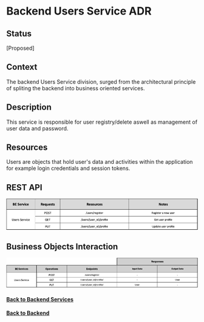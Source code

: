 # Backend Users Service ADR

## Status

[Proposed]

## Context

The backend Users Service division, surged from the architectural principle of spliting the backend into business oriented services. 

## Description

This service is responsible for user registry/delete aswell as management of user data and password.

## Resources

Users are objects that hold user's data and activities within the application for example login credentials and session tokens.

## REST API

<img src="../requests/assets/UsersService.png" alt="REST Users Service" />

## Business Objects Interaction


<img src="../business-objects/assets/UsersBOs.png" alt="Business Objects Interaction" />


#### [Back to Backend Services](./README.md)
#### [Back to Backend](../README.md)